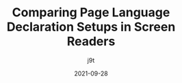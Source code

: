 ---
author: j9t
date: 2021-09-28
tags:
  - accessibility
  - html
  - http
  - user-agents
  - comparison
target_url: https://meiert.com/en/blog/page-language-in-screen-readers/
title: Comparing Page Language Declaration Setups in Screen Readers
---